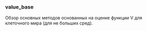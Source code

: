 ### value_base
Обзор основных методов основанных на оценке функции V для клеточного мира (для не больших сред).
